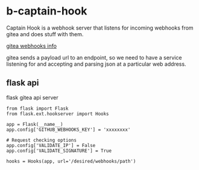 # b-captain-hook

Captain Hook is a webhook server that listens for 
incoming webhooks from gitea and does stuff with them.

[gitea webhooks info](https://docs.gitea.io/en-us/webhooks/) 

gitea sends a payload url to an endpoint, so we need to 
have a service listening for and accepting and parsing
json at a particular web address.

## flask api

flask gitea api server

```
from flask import Flask
from flask.ext.hookserver import Hooks

app = Flask(__name__)
app.config['GITHUB_WEBHOOKS_KEY'] = 'xxxxxxxx'

# Request checking options
app.config['VALIDATE_IP'] = False
app.config['VALIDATE_SIGNATURE'] = True

hooks = Hooks(app, url='/desired/webhooks/path')
```


